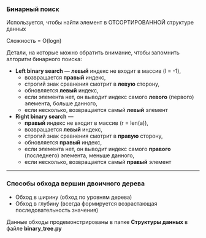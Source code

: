 ### Бинарный поиск
Используется, чтобы найти элемент в ОТСОРТИРОВАННОЙ структуре данных

Сложность = O(logn)

Детали, на которые можно обратить внимание, чтобы запомнить алгоритм бинарного поиска:

- **Left binary search** — **левый** индекс не входит в массив (l = -1), 
  - возвращается **правый** индекс, 
  - строгий знак сравнения смотрит в **левую** сторону, 
  - обновляется **левый** индекс, 
  - если элемента нет, он выводит индекс самого **левого** (первого) элемента, больше данного, 
  - если несколько, возвращается самый **левый** элемент
- **Right binary search** — 
  - **правый** индекс не входит в массив (r = len(a)), 
  - возвращается **левый** индекс, 
  - строгий знак сравнения смотрит в **правую** сторону, 
  - обновляется **правый** индекс, 
  - если элемента нет, он выводит индекс самого **правого** (последнего) элемента, меньше данного, 
  - если несколько, возвращается самый **правый** элемент

***

### Способы обхода вершин двоичного дерева

- Обход в ширину (обход по уровням дерева)
- Обход в глубину (всегда формируется возрастающая последовательность значения)

Данные обходы продемонстрированы в папке **Структуры данных** в файле **binary_tree.py**

